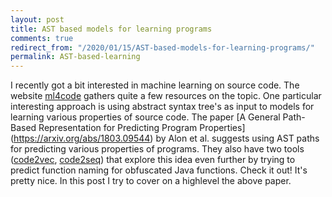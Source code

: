 ```yaml
---
layout: post
title: AST based models for learning programs 
comments: true
redirect_from: "/2020/01/15/AST-based-models-for-learning-programs/"
permalink: AST-based-learning
---
```


I recently got a bit interested in machine learning on source code. The website 
[ml4code](https://ml4code.github.io/) gathers quite a few resources on the topic.
One particular interesting approach is using abstract syntax tree's as input to 
models for learning various properties of source code. The paper 
[A General Path-Based Representation for Predicting Program Properties]
(https://arxiv.org/abs/1803.09544) by Alon et al. suggests using AST paths for 
predicting various properties of programs. They also have two tools 
([code2vec](https://code2vec.org/), [code2seq](https://code2seq.org/)) that 
explore this idea even further by trying to predict function naming for obfuscated
Java functions. Check it out! It's pretty nice. In this post I try to cover on 
a highlevel the above paper.

